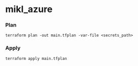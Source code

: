# mikl_azure

### Plan

``` psh
terraform plan -out main.tfplan -var-file <secrets_path>
```

### Apply

``` psh
terraform apply main.tfplan
```